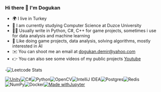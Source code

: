 ### Hi there 👋 I'm Dogukan

- 🌍 I live in Turkey
- 🏢 I am currently studying Computer Science at Duzce University
- 👨‍💻 Usually write in Python, C#, C++ for game projects, sometimes i use for data analysis and machine learning
- 🐶 Like doing game projects, data analysis, solving algorithms, mostly interested in AI
- ✉️ You can shoot me an email at [dogukan.demir@yahoo.com](mailto:dogukan.demir@yahoo.com)
- 👉 You can also see some videos of my public projects [Youtube](https://www.youtube.com/channel/UCjM3_8tkPrn1l9mVTaiw8_Q)

-![Leetcode Stats](https://leetcode.card.workers.dev/?username=demirdogukan)

[![Unity](https://img.shields.io/badge/Unity-57b9d3.svg?style=for-the-badge&logo=unity)](https://unity3d.com)<img alt="C#" src="https://img.shields.io/badge/-C%23-000000?logo=Csharp&style=flat"/><img alt="Python" src="https://img.shields.io/badge/python-%2314354C.svg?&style=for-the-badge&logo=python&logoColor=white"/><img alt="OpenCV" src="https://img.shields.io/badge/opencv-%23white.svg?&style=for-the-badge&logo=opencv&logoColor=white"/><img alt="IntelliJ IDEA" src="https://img.shields.io/badge/IntelliJIDEA-000000.svg?&style=for-the-badge&logo=intellij-idea&logoColor=white"/><img alt="Postgres" src ="https://img.shields.io/badge/postgres-%23316192.svg?&style=for-the-badge&logo=postgresql&logoColor=white"/><img alt="Redis" src="https://img.shields.io/badge/redis-%23DD0031.svg?&style=for-the-badge&logo=redis&logoColor=white"/><img alt="NumPy" src="https://img.shields.io/badge/numpy-%23013243.svg?&style=for-the-badge&logo=numpy&logoColor=white" /><img alt="Docker" src="https://img.shields.io/badge/docker-%230db7ed.svg?&style=for-the-badge&logo=docker&logoColor=white"/>[![Made withJupyter](https://img.shields.io/badge/%20jupyter-grey?style=for-the-badge&logo=Jupyter)](https://jupyter.org/try)

